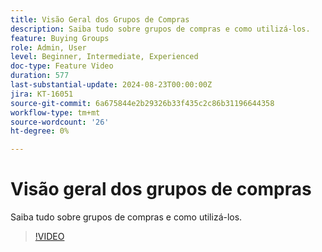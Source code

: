 ```yaml
---
title: Visão Geral dos Grupos de Compras
description: Saiba tudo sobre grupos de compras e como utilizá-los.
feature: Buying Groups
role: Admin, User
level: Beginner, Intermediate, Experienced
doc-type: Feature Video
duration: 577
last-substantial-update: 2024-08-23T00:00:00Z
jira: KT-16051
source-git-commit: 6a675844e2b29326b33f435c2c86b31196644358
workflow-type: tm+mt
source-wordcount: '26'
ht-degree: 0%

---
```



# Visão geral dos grupos de compras

Saiba tudo sobre grupos de compras e como utilizá-los.

>[!VIDEO](https://video.tv.adobe.com/v/3433078/?learn=on)
